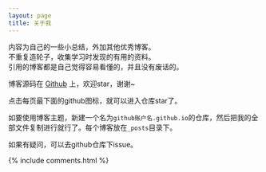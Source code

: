 ```yaml
---
layout: page
title: 关于我 
---
```


内容为自己的一些小总结，外加其他优秀博客。 <br>
不重复造轮子，收集学习时发现的有用的资料。 <br>
引用的博客都是自己觉得容易看懂的，并且没有废话的。



<p> 

博客源码在 <a target="_blank" href='https://github.com/puluwen/puluwen.github.io'>Github</a> 上，欢迎star，谢谢~

点击每页最下面的github图标，就可以进入仓库star了。

如要使用博客主题，新建一个名为`github账户名.github.io`的仓库，然后把我的全部文件复制进行就行了。每个博客放在`_posts`目录下。

如果有疑问，可以去github仓库下issue。
<p> 

<p> 

<p> 


{% include comments.html %}

